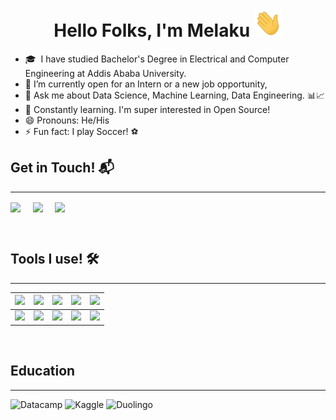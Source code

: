 <h1 align="center">
    Hello Folks, I'm Melaku
    <img src="wave.gif" 
         alt="Waving hand animated gif"
         height="45"
         width="45" />
   
</h1>


- 🎓 &nbsp;I have studied Bachelor's Degree in Electrical and Computer Engineering at Addis Ababa University.
- 🔭 I’m currently open for an Intern or a new job opportunity,
- 💬  Ask me about Data Science, Machine Learning, Data Engineering. 📊📈
- 🏫 Constantly learning. I'm super interested in Open Source!
- 😄 Pronouns: He/His
- ⚡ Fun fact: I play Soccer! ⚽      

<h2>Get in Touch! 📬</h2>

---


<a href="https://www.linkedin.com/in/melaku-a-mekonnen-" target="blank"><img align="center" src="https://img.shields.io/badge/Melaku Mekonnen-0077B5?style=for-the-badge&logo=linkedin&logoColor=white" /></a> &nbsp;&nbsp;&nbsp;  <a href="mailto:melakuandarge100@gmail.com" target="blank"><img align="center" src="https://img.shields.io/badge/gmail-D14836?style=for-the-badge&logo=gmail&logoColor=white" /></a>    &nbsp;&nbsp;&nbsp;       <a href="https://github.com/Melak2017" target="blank"><img align="center" src="https://img.shields.io/badge/Melak2017-100000?style=for-the-badge&logo=github&logoColor=white" /></a>
</p>
<Br>
<h2>Tools I use! 🛠️</h2>

---

|![](https://img.shields.io/badge/Python-FFD43B?style=for-the-badge&logo=python&logoColor=darkgreen)|![](https://img.shields.io/badge/TensorFlow-FF6F00?style=for-the-badge&logo=TensorFlow&logoColor=white)|![](https://img.shields.io/badge/scikit_learn-F7931E?style=for-the-badge&logo=scikit-learn&logoColor=white)|![](https://img.shields.io/badge/Keras-D00000?style=for-the-badge&logo=Keras&logoColor=white)|![](https://img.shields.io/badge/Jupyter-F37626.svg?&style=for-the-badge&logo=Jupyter&logoColor=white)|
|---|---|---|---|---|
|![](https://img.shields.io/badge/conda-342B029.svg?&style=for-the-badge&logo=anaconda&logoColor=white)|![](https://img.shields.io/badge/Pandas-2C2D72?style=for-the-badge&logo=pandas&logoColor=white)|![](https://img.shields.io/badge/Numpy-777BB4?style=for-the-badge&logo=numpy&logoColor=white)|![](https://img.shields.io/badge/Plotly-239120?style=for-the-badge&logo=plotly&logoColor=white)|![](https://img.shields.io/badge/And%20More!-yellow?style=for-the-badge)|
  <Br>
<h2>Education</h2>                              

---

![Datacamp](https://img.shields.io/badge/Datacamp-05192D?style=for-the-badge&logo=datacamp&logoColor=03E860)
![Kaggle](https://img.shields.io/badge/Kaggle-035a7d?style=for-the-badge&logo=kaggle&logoColor=white)
![Duolingo](https://img.shields.io/badge/Duolingo-%234DC730.svg?style=for-the-badge&logo=Duolingo&logoColor=white)

